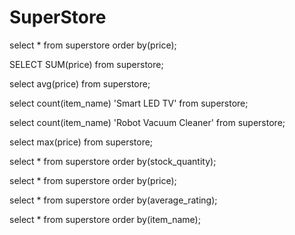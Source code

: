 # SuperStore
select *
from superstore
order by(price);

SELECT SUM(price)
from superstore;

select avg(price)
from superstore;

select count(item_name) 'Smart LED TV'
from superstore;

 select count(item_name) 'Robot Vacuum Cleaner'
 from superstore;
 
 select max(price)
 from superstore;
 
 select * from superstore
 order by(stock_quantity);
 
select * from superstore
order by(price);

select * from superstore
order by(average_rating);

select * from superstore
order by(item_name);

